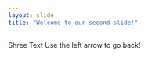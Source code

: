 ```yaml
---
layout: slide
title: "Welcome to our second slide!"
---
```

Shree Text
Use the left arrow to go back!
